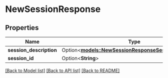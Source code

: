 # NewSessionResponse

## Properties

Name | Type | Description | Notes
------------ | ------------- | ------------- | -------------
**session_description** | Option<[**models::NewSessionResponseSessionDescription**](NewSessionResponse_sessionDescription.md)> |  | [optional]
**session_id** | Option<**String**> |  | [optional]

[[Back to Model list]](../README.md#documentation-for-models) [[Back to API list]](../README.md#documentation-for-api-endpoints) [[Back to README]](../README.md)



